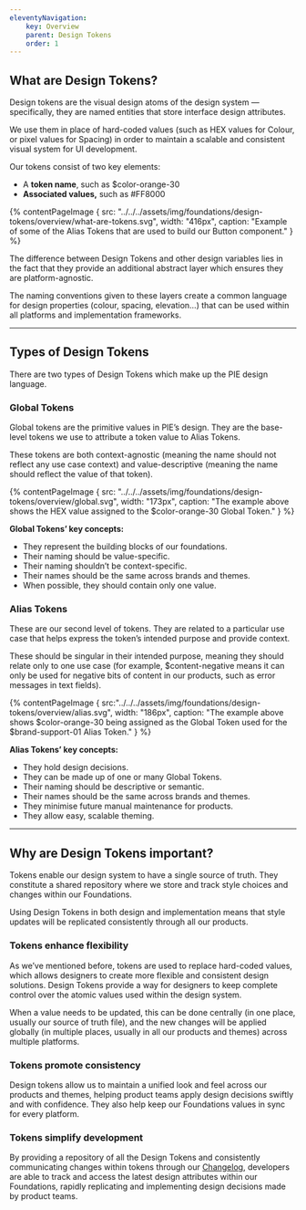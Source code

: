 ```yaml
---
eleventyNavigation:
    key: Overview
    parent: Design Tokens
    order: 1
---
```


## What are Design Tokens?

Design tokens are the visual design atoms of the design system — specifically, they are named entities that store interface design attributes.

We use them in place of hard-coded values (such as HEX values for Colour, or pixel values for Spacing) in order to maintain a scalable and consistent visual system for UI development.

Our tokens consist of two key elements:

- A **token name**, such as $color-orange-30
- **Associated values,** such as #FF8000

{% contentPageImage {
    src: "../../../assets/img/foundations/design-tokens/overview/what-are-tokens.svg",
    width: "416px",
    caption: "Example of some of the Alias Tokens that are used to build our Button component."
} %}

The difference between Design Tokens and other design variables lies in the fact that they provide an additional abstract layer which ensures they are platform-agnostic.

The naming conventions given to these layers create a common language for design properties (colour, spacing, elevation…) that can be used within all platforms and implementation frameworks.

---

## Types of Design Tokens

There are two types of Design Tokens which make up the PIE design language.

### Global Tokens

Global tokens are the primitive values in PIE’s design. They are the base-level tokens we use to attribute a token value to Alias Tokens.

These tokens are both context-agnostic (meaning the name should not reflect any use case context) and value-descriptive (meaning the name should reflect the value of that token).

{% contentPageImage {
    src: "../../../assets/img/foundations/design-tokens/overview/global.svg",
    width: "173px",
    caption: "The example above shows the HEX value assigned to the $color-orange-30 Global Token."
} %}

**Global Tokens’ key concepts:**
- They represent the building blocks of our foundations.
- Their naming should be value-specific.
- Their naming shouldn’t be context-specific.
- Their names should be the same across brands and themes.
- When possible, they should contain only one value.


### Alias Tokens

These are our second level of tokens. They are related to a particular use case that helps express the token’s intended purpose and provide context.

These should be singular in their intended purpose, meaning they should relate only to one use case (for example, $content-negative means it can only be used for negative bits of content in our products, such as error messages in text fields).


{% contentPageImage {
    src:"../../../assets/img/foundations/design-tokens/overview/alias.svg",
    width: "186px",
    caption: "The example above shows $color-orange-30 being assigned as the Global Token used for the $brand-support-01 Alias Token."
} %}

**Alias Tokens’ key concepts:**
- They hold design decisions.
- They can be made up of one or many Global Tokens.
- Their naming should be descriptive or semantic.
- Their names should be the same across brands and themes.
- They minimise future manual maintenance for products.
- They allow easy, scalable theming.

---

## Why are Design Tokens important?

Tokens enable our design system to have a single source of truth. They constitute a shared repository where we store and track style choices and changes within our Foundations.

Using Design Tokens in both design and implementation means that style updates will be replicated consistently through all our products.

### Tokens enhance flexibility

As we’ve mentioned before, tokens are used to replace hard-coded values, which allows designers to create more flexible and consistent design solutions. Design Tokens provide a way for designers to keep complete control over the atomic values used within the design system.

When a value needs to be updated, this can be done centrally (in one place, usually our source of truth file), and the new changes will be applied globally (in multiple places, usually in all our products and themes) across multiple platforms.

### Tokens promote consistency

Design tokens allow us to maintain a unified look and feel across our products and themes, helping product teams apply design decisions swiftly and with confidence. They also help keep our Foundations values in sync for every platform.

### Tokens simplify development

By providing a repository of all the Design Tokens and consistently communicating changes within tokens through our [Changelog](https://github.com/justeat/pie-design-tokens/blob/master/design-changelog.md/), developers are able to track and access the latest design attributes within our Foundations, rapidly replicating and implementing design decisions made by product teams.
